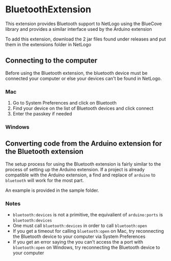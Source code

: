 # BluetoothExtension
This extension provides Bluetooth support to NetLogo using the BlueCove library and provides a similar interface used by the Arduino extension

To add this extension, download the 2 jar files found under releases and put them in the extensions folder in NetLogo

## Connecting to the computer
Before using the Bluetooth extension, the bluetooth device must be connected your computer or else your devices can't be found in NetLogo.
### Mac
1. Go to System Preferences and click on Bluetooth
2. Find your device on the list of Bluetooth devices and click connect
3. Enter the passkey if needed
### Windows

## Converting code from the Arduino extension for the Bluetooth extension 
The setup process for using the Bluetooth extension is fairly similar to the process of setting up the Arduino extension. If a project is already compatible with the Arduino extension, a find and replace of `arduino` to `bluetooth` will work for the most part.

An example is provided in the sample folder.

### Notes
* `bluetooth:devices` is not a primitive, the equivalient of `arduino:ports` is `bluetooth:devices`
* One must call `bluetooth:devices` in order to call `bluetooth:open` 
* If you get a timeout for calling `bluetooth:open` on Mac, try reconnecting the Bluetooth device to your computer via System Preferences
* If you get an error saying the you can't access the a port with `bluetooth:open` on Windows, try reconnecting the Bluetooth device to your computer